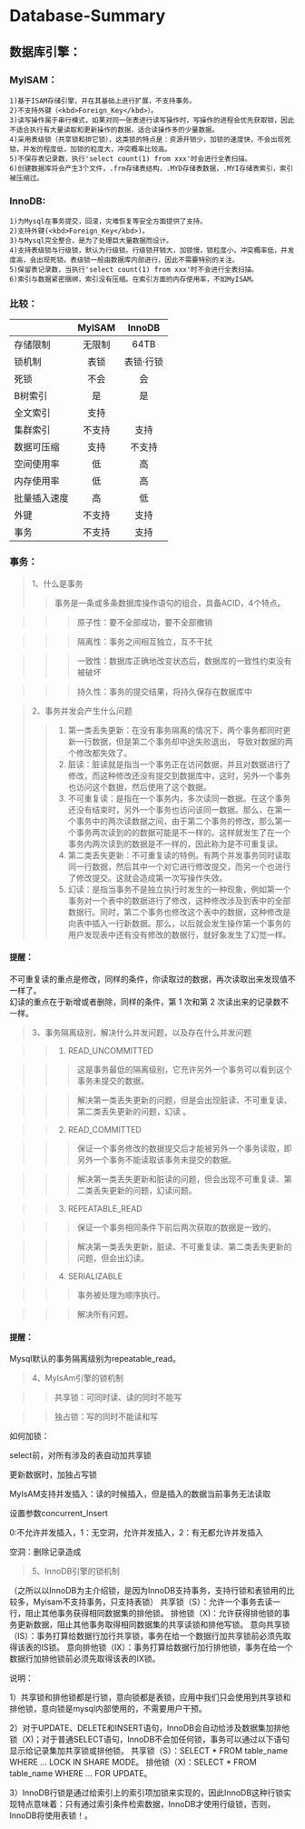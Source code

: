 # Database-Summary

## 数据库引擎：
### MyISAM：
 
    1)基于ISAM存储引擎，并在其基础上进行扩展，不支持事务。
    2)不支持外键（<kbd>Foreign_Key</kbd>）。
    3)读写操作属于串行模式，如果对同一张表进行读写操作时，写操作的进程会优先获取锁，因此不适合执行有大量读取和更新操作的数据，适合读操作多的少量数据。
    4)采用表级锁（共享锁和排它锁），这类锁的特点是：资源开销少，加锁的速度快，不会出现死锁，并发的程度低，加锁的粒度大，冲突概率比较高。
    5)不保存表记录数，执行'select count(1) from xxx'时会进行全表扫描。
    6)创建数据库将会产生3个文件，.frm存储表结构，.MYD存储表数据，.MYI存储表索引，索引被压缩过。
### InnoDB:
  
    1)为Mysql在事务提交，回滚，灾难恢复等安全方面提供了支持。
    2)支持外键(<kbd>Foreign_Key</kbd>)。
    3)与Mysql完全整合，是为了处理巨大量数据而设计。
    4)支持表级锁与行级锁，默认为行级锁。行级锁开销大，加锁慢，锁粒度小，冲突概率低，并发度高，会出现死锁。表级锁一般由数据库内部进行，因此不需要特别的关注。
    5)保留表记录数，当执行'select count(1) from xxx'时不会进行全表扫描。
    6)索引与数据紧密捆绑，索引没有压缩。在索引方面的内存使用率，不如MyISAM。

### 比较：

  |          |     MyISAM     |     InnoDB     |
  | :---- | :----: | :----: |
  | 存储限制 | 无限制 | 64TB |
  | 锁机制 | 表锁 | 表锁·行锁 |
  | 死锁 | 不会 | 会 |
  | B树索引 | 是 | 是 |
  | 全文索引 | 支持 |  |
  | 集群索引 | 不支持 | 支持 |
  | 数据可压缩 | 支持 | 不支持 |
  | 空间使用率 | 低 | 高 |
  | 内存使用率 | 低 | 高 |
  | 批量插入速度 | 高 | 低 |
  | 外键 | 不支持 | 支持 |
  | 事务 | 不支持 | 支持 |

### 事务：
> 1、什么是事务
   >> 事务是一条或多条数据库操作语句的组合，具备ACID，4个特点。 
   
   >>> 原子性：要不全部成功，要不全部撤销
   
   >>> 隔离性：事务之间相互独立，互不干扰
   
   >>> 一致性：数据库正确地改变状态后，数据库的一致性约束没有被破坏
   
   >>> 持久性：事务的提交结果，将持久保存在数据库中

> 2、事务并发会产生什么问题
 >> 1. 第一类丢失更新：在没有事务隔离的情况下，两个事务都同时更新一行数据，但是第二个事务却中途失败退出， 导致对数据的两个修改都失效了。
 >> 2. 脏读：脏读就是指当一个事务正在访问数据，并且对数据进行了修改，而这种修改还没有提交到数据库中，这时，另外一个事务也访问这个数据，然后使用了这个数据。
 >> 3. 不可重复读：是指在一个事务内，多次读同一数据。在这个事务还没有结束时，另外一个事务也访问该同一数据。那么，在第一个事务中的两次读数据之间，由于第二个事务的修改，那么第一个事务两次读到的的数据可能是不一样的。这样就发生了在一个事务内两次读到的数据是不一样的，因此称为是不可重复读。
 >> 4. 第二类丢失更新：不可重复读的特例。有两个并发事务同时读取同一行数据，然后其中一个对它进行修改提交，而另一个也进行了修改提交。这就会造成第一次写操作失效。 
 >> 5. 幻读：是指当事务不是独立执行时发生的一种现象，例如第一个事务对一个表中的数据进行了修改，这种修改涉及到表中的全部数据行。同时，第二个事务也修改这个表中的数据，这种修改是向表中插入一行新数据。那么，以后就会发生操作第一个事务的用户发现表中还有没有修改的数据行，就好象发生了幻觉一样。

#### 提醒：
不可重复读的重点是修改，同样的条件，你读取过的数据，再次读取出来发现值不一样了。<br/>
幻读的重点在于新增或者删除，同样的条件，第 1 次和第 2 次读出来的记录数不一样。<br/>

> 3、事务隔离级别，解决什么并发问题，以及存在什么并发问题

>> 1. READ_UNCOMMITTED

   >>> 这是事务最低的隔离级别，它充许另外一个事务可以看到这个事务未提交的数据。

   >>> 解决第一类丢失更新的问题，但是会出现脏读、不可重复读、第二类丢失更新的问题，幻读 。
  
>> 2. READ_COMMITTED

   >>> 保证一个事务修改的数据提交后才能被另外一个事务读取，即另外一个事务不能读取该事务未提交的数据。

   >>> 解决第一类丢失更新和脏读的问题，但会出现不可重复读、第二类丢失更新的问题，幻读问题。
  
>> 3. REPEATABLE_READ

   >>> 保证一个事务相同条件下前后两次获取的数据是一致的。 
  
   >>> 解决第一类丢失更新，脏读、不可重复读、第二类丢失更新的问题，但会出幻读。
    
>> 4. SERIALIZABLE
   
   >>> 事务被处理为顺序执行。
   
   >>> 解决所有问题。

#### 提醒：

Mysql默认的事务隔离级别为repeatable_read。

> 4、MyIsAm引擎的锁机制

>> 共享锁：可同时读、读的同时不能写

>> 独占锁：写的同时不能读和写


如何加锁：

select前，对所有涉及的表自动加共享锁

更新数据时，加独占写锁


MyIsAM支持并发插入：读的时候插入，但是插入的数据当前事务无法读取

设置参数concurrent_Insert

0:不允许并发插入，1：无空洞，允许并发插入，2：有无都允许并发插入

空洞：删除记录造成

> 5、InnoDB引擎的锁机制

（之所以以InnoDB为主介绍锁，是因为InnoDB支持事务，支持行锁和表锁用的比较多，Myisam不支持事务，只支持表锁）
共享锁（S）：允许一个事务去读一行，阻止其他事务获得相同数据集的排他锁。
排他锁（X)：允许获得排他锁的事务更新数据，阻止其他事务取得相同数据集的共享读锁和排他写锁。
意向共享锁（IS）：事务打算给数据行加行共享锁，事务在给一个数据行加共享锁前必须先取得该表的IS锁。
意向排他锁（IX）：事务打算给数据行加行排他锁，事务在给一个数据行加排他锁前必须先取得该表的IX锁。

说明：

1）共享锁和排他锁都是行锁，意向锁都是表锁，应用中我们只会使用到共享锁和排他锁，意向锁是mysql内部使用的，不需要用户干预。

2）对于UPDATE、DELETE和INSERT语句，InnoDB会自动给涉及数据集加排他锁（X)；对于普通SELECT语句，InnoDB不会加任何锁，事务可以通过以下语句显示给记录集加共享锁或排他锁。
共享锁（S）：SELECT * FROM table_name WHERE ... LOCK IN SHARE MODE。
排他锁（X)：SELECT * FROM table_name WHERE ... FOR UPDATE。

3）InnoDB行锁是通过给索引上的索引项加锁来实现的，因此InnoDB这种行锁实现特点意味着：只有通过索引条件检索数据，InnoDB才使用行级锁，否则，InnoDB将使用表锁！。

